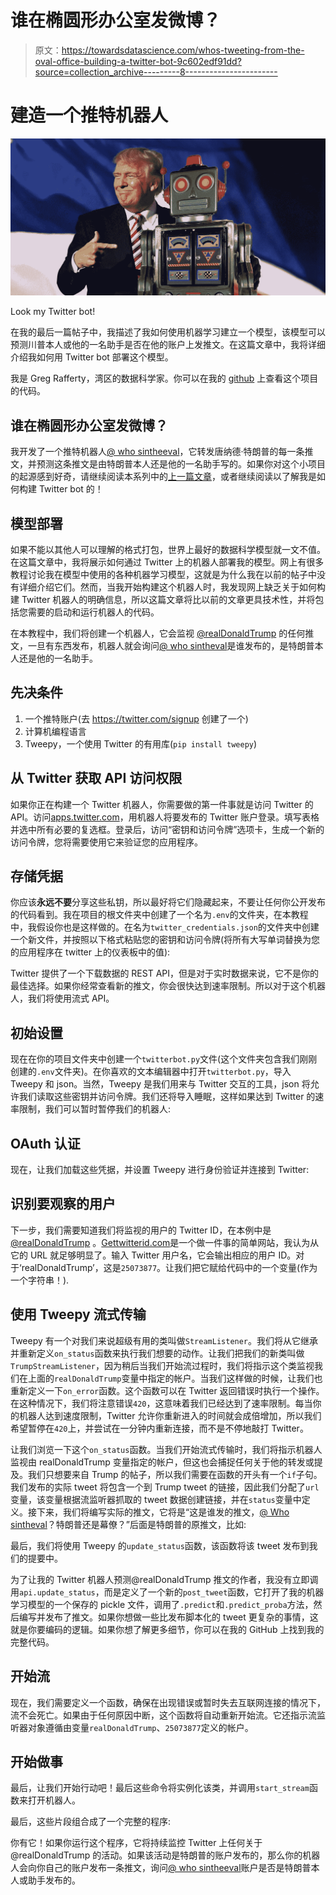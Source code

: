 # 谁在椭圆形办公室发微博？

> 原文：<https://towardsdatascience.com/whos-tweeting-from-the-oval-office-building-a-twitter-bot-9c602edf91dd?source=collection_archive---------8----------------------->

# 建造一个推特机器人

![](img/7b2ee61d64c90b0e9ae4659e27edc540.png)

Look my Twitter bot!

在我的最后一篇帖子中，我描述了我如何使用机器学习建立一个模型，该模型可以预测川普本人或他的一名助手是否在他的账户上发推文。在这篇文章中，我将详细介绍我如何用 Twitter bot 部署这个模型。

我是 Greg Rafferty，湾区的数据科学家。你可以在我的 [github](https://github.com/raffg/trump-tweet-author-identification) 上查看这个项目的代码。

## 谁在椭圆形办公室发微博？

我开发了一个推特机器人[@ who sintheeval](https://twitter.com/whosintheoval)，它转发唐纳德·特朗普的每一条推文，并预测这条推文是由特朗普本人还是他的一名助手写的。如果你对这个小项目的起源感到好奇，请继续阅读本系列中的[上一篇文章](/whos-tweeting-from-the-oval-office-96ea5b60c03)，或者继续阅读以了解我是如何构建 Twitter bot 的！

## 模型部署

如果不能以其他人可以理解的格式打包，世界上最好的数据科学模型就一文不值。在这篇文章中，我将展示如何通过 Twitter 上的机器人部署我的模型。网上有很多教程讨论我在模型中使用的各种机器学习模型，这就是为什么我在以前的帖子中没有详细介绍它们。然而，当我开始构建这个机器人时，我发现网上缺乏关于如何构建 Twitter 机器人的明确信息，所以这篇文章将比以前的文章更具技术性，并将包括您需要的启动和运行机器人的代码。

在本教程中，我们将创建一个机器人，它会监视 [@realDonaldTrump](https://twitter.com/realDonaldTrump) 的任何推文，一旦有东西发布，机器人就会询问[@ who sintheval](https://twitter.com/whosintheoval)是谁发布的，是特朗普本人还是他的一名助手。

## 先决条件

1.  一个推特账户(去 https://twitter.com/signup 创建了一个)
2.  计算机编程语言
3.  Tweepy，一个使用 Twitter 的有用库(`pip install tweepy`)

## 从 Twitter 获取 API 访问权限

如果你正在构建一个 Twitter 机器人，你需要做的第一件事就是访问 Twitter 的 API。访问[apps.twitter.com](https://apps.twitter.com/)，用机器人将要发布的 Twitter 账户登录。填写表格并选中所有必要的复选框。登录后，访问“密钥和访问令牌”选项卡，生成一个新的访问令牌，您将需要使用它来验证您的应用程序。

## 存储凭据

你应该**永远不要**分享这些私钥，所以最好将它们隐藏起来，不要让任何你公开发布的代码看到。我在项目的根文件夹中创建了一个名为`.env`的文件夹，在本教程中，我假设你也是这样做的。在名为`twitter_credentials.json`的文件夹中创建一个新文件，并按照以下格式粘贴您的密钥和访问令牌(将所有大写单词替换为您的应用程序在 twitter 上的仪表板中的值):

Twitter 提供了一个下载数据的 REST API，但是对于实时数据来说，它不是你的最佳选择。如果你经常查看新的推文，你会很快达到速率限制。所以对于这个机器人，我们将使用流式 API。

## 初始设置

现在在你的项目文件夹中创建一个`twitterbot.py`文件(这个文件夹包含我们刚刚创建的`.env`文件夹)。在你喜欢的文本编辑器中打开`twitterbot.py`，导入 Tweepy 和 json。当然，Tweepy 是我们用来与 Twitter 交互的工具，json 将允许我们读取这些密钥并访问令牌。我们还将导入睡眠，这样如果达到 Twitter 的速率限制，我们可以暂时暂停我们的机器人:

## OAuth 认证

现在，让我们加载这些凭据，并设置 Tweepy 进行身份验证并连接到 Twitter:

## 识别要观察的用户

下一步，我们需要知道我们将监视的用户的 Twitter ID，在本例中是 [@realDonaldTrump](https://twitter.com/realDonaldTrump) 。[Gettwitterid.com](http://gettwitterid.com/)是一个做一件事的简单网站，我认为从它的 URL 就足够明显了。输入 Twitter 用户名，它会输出相应的用户 ID。对于‘realDonaldTrump’，这是`25073877`。让我们把它赋给代码中的一个变量(作为一个字符串！).

## 使用 Tweepy 流式传输

Tweepy 有一个对我们来说超级有用的类叫做`StreamListener`。我们将从它继承并重新定义`on_status`函数来执行我们想要的动作。让我们把我们的新类叫做`TrumpStreamListener`，因为稍后当我们开始流过程时，我们将指示这个类监视我们在上面的`realDonaldTrump`变量中指定的帐户。当我们这样做的时候，让我们也重新定义一下`on_error`函数。这个函数可以在 Twitter 返回错误时执行一个操作。在这种情况下，我们将注意错误`420`，这意味着我们已经达到了速率限制。每当你的机器人达到速度限制，Twitter 允许你重新进入的时间就会成倍增加，所以我们希望暂停在`420`上，并尝试在一分钟内重新连接，而不是不停地敲打 Twitter。

让我们浏览一下这个`on_status`函数。当我们开始流式传输时，我们将指示机器人监视由 realDonaldTrump 变量指定的帐户，但这也会捕捉任何关于他的转发或提及。我们只想要来自 Trump 的帖子，所以我们需要在函数的开头有一个`if`子句。我们发布的实际 tweet 将包含一个到 Trump tweet 的链接，因此我们分配了`url`变量，该变量根据流监听器抓取的 tweet 数据创建链接，并在`status`变量中定义。接下来，我们将编写实际的推文，它将是“这是谁发的推文，[@ Who sintheval](https://twitter.com/whosintheoval)？特朗普还是幕僚？”后面是特朗普的原推文，比如:

最后，我们将使用 Tweepy 的`update_status`函数，该函数将该 tweet 发布到我们的提要中。

为了让我的 Twitter 机器人预测@realDonaldTrump 推文的作者，我没有立即调用`api.update_status`，而是定义了一个新的`post_tweet`函数，它打开了我的机器学习模型的一个保存的 pickle 文件，调用了`.predict`和`.predict_proba`方法，然后编写并发布了推文。如果你想做一些比发布脚本化的 tweet 更复杂的事情，这就是你要编码的逻辑。如果你想了解更多细节，你可以在我的 GitHub 上找到我的完整代码。

## 开始流

现在，我们需要定义一个函数，确保在出现错误或暂时失去互联网连接的情况下，流不会死亡。如果由于任何原因中断，这个函数将自动重新开始流。它还指示流监听器对象遵循由变量`realDonaldTrump`、`25073877`定义的帐户。

## 开始做事

最后，让我们开始行动吧！最后这些命令将实例化该类，并调用`start_stream`函数来打开机器人。

最后，这些片段组合成了一个完整的程序:

你有它！如果你运行这个程序，它将持续监控 Twitter 上任何关于@realDonaldTrump 的活动。如果该活动是特朗普的账户发布的，那么你的机器人会向你自己的账户发布一条推文，询问[@ who sintheeval](https://twitter.com/whosintheoval)账户是否是特朗普本人或助手发布的。